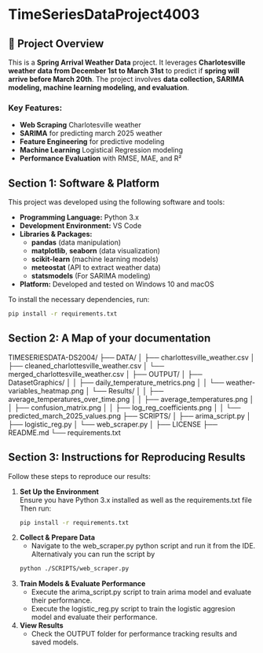 <!-- README for TimeSeriesDataProject4002 -->

# TimeSeriesDataProject4003

<!-- Project Overview -->
## 📌 Project Overview

This is a **Spring Arrival Weather Data** project. It leverages **Charlotesville weather data from December 1st to March 31st** to predict if **spring will arrive before March 20th**. The project involves **data collection, SARIMA modeling, machine learning modeling, and evaluation**.  

### Key Features:
- **Web Scraping** Charlotesville weather
- **SARIMA** for predicting march 2025 weather
- **Feature Engineering** for predictive modeling
- **Machine Learning** Logistical Regression modeling
- **Performance Evaluation** with RMSE, MAE, and R²

<!-- Section 1: Software & Platform -->
## Section 1: Software & Platform

This project was developed using the following software and tools:

- **Programming Language:** Python 3.x  
- **Development Environment:** VS Code  
- **Libraries & Packages:**
  - **pandas** (data manipulation)
  - **matplotlib**, **seaborn** (data visualization)
  - **scikit-learn** (machine learning models)
  - **meteostat** (API to extract weather data)
  - **statsmodels** (For SARIMA modeling)
- **Platform:** Developed and tested on Windows 10 and macOS

To install the necessary dependencies, run:

```bash
pip install -r requirements.txt
```
<!-- Section 2: Project Folder Structure -->
## Section 2: A Map of your documentation

TIMESERIESDATA-DS2004/
├── DATA/
│   ├── charlottesville_weather.csv
│   ├── cleaned_charlottesville_weather.csv
│   └── merged_charlottesville_weather.csv
│
├── OUTPUT/
│   ├── DatasetGraphics/
│   │    ├── daily_temperature_metrics.png
│   │    └── weather-variables_heatmap.png
│   └── Results/
│   │   ├── average_temperatures_over_time.png
│   │   ├── average_temperatures.png
│   │   ├── confusion_matrix.png
│   │   ├── log_reg_coefficients.png
│   │   └── predicted_march_2025_values.png
├── SCRIPTS/
│   ├── arima_script.py
│   ├── logistic_reg.py
│   └── web_scraper.py
│
├── LICENSE
├── README.md
└── requirements.txt

<!-- Section 3: Instructions for Reproducing Results -->
## Section 3: Instructions for Reproducing Results
Follow these steps to reproduce our results:

1. **Set Up the Environment**  
   Ensure you have Python 3.x installed as well as the requirements.txt file
   Then run:
   ```bash
   pip install -r requirements.txt
   ```
2. **Collect & Prepare Data**
   - Navigate to the web_scraper.py python script and run it from the IDE. Alternativaly you can run the script by
   ```bash
   python ./SCRIPTS/web_scraper.py
   ```
4. **Train Models & Evaluate Performance**
   - Execute the arima_script.py script to train arima model and evaluate their performance.
   - Execute the logistic_reg.py script to train the logistic aggresion model and evaluate their performance.
5. **View Results**
   - Check the OUTPUT folder for performance tracking results and saved models.



